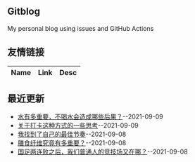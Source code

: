 ## Gitblog
My personal blog using issues and GitHub Actions
## 友情链接
| Name | Link | Desc | 
 | ---- | ---- | ---- |
## 最近更新
- [水有多重要，不喝水会造成哪些后果？](https://github.com/nuanhuo17/HangDa-blog/issues/16)--2021-09-09
- [关于打卡这种方式的一些思考](https://github.com/nuanhuo17/HangDa-blog/issues/15)--2021-09-09
- [我找到了自己的最佳节奏](https://github.com/nuanhuo17/HangDa-blog/issues/14)--2021-09-08
- [膳食纤维究竟有多重要？](https://github.com/nuanhuo17/HangDa-blog/issues/13)--2021-09-08
- [国足两连败之后，我们普通人的竞技场又在哪？](https://github.com/nuanhuo17/HangDa-blog/issues/12)--2021-09-08
